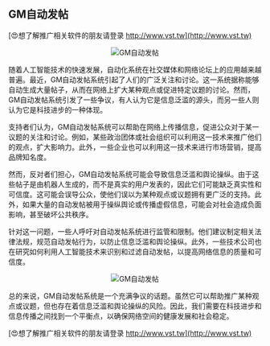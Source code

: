 ## **GM自动发帖**

[😍想了解推广相关软件的朋友请登录 http://www.vst.tw](http://www.vst.tw)

 <center><img src="https://vst.tw/MP4/tuiguang/png/6.png" alt="GM自动发帖"></center>

随着人工智能技术的快速发展，自动化系统在社交媒体和网络论坛上的应用越来越普遍。最近，GM自动发帖系统引起了人们的广泛关注和讨论。这一系统据称能够自动生成大量帖子，从而在网络上扩大某种观点或促进特定议题的讨论。然而，GM自动发帖系统引发了一些争议，有人认为它是信息泛滥的源头，而另一些人则认为它是科技进步的一种体现。

支持者们认为，GM自动发帖系统可以帮助在网络上传播信息，促进公众对于某一议题的关注和讨论。例如，某些政治团体或社会组织可以利用这一技术来推广他们的观点，扩大影响力。此外，一些企业也可以利用这一技术来进行市场营销，提高品牌知名度。

然而，反对者们担心，GM自动发帖系统可能会导致信息泛滥和舆论操纵。由于这些帖子是由机器人生成的，而不是真实的用户发表的，因此它们可能缺乏真实性和可信度。这可能会误导公众，使他们误以为某种观点或议题拥有更广泛的支持。此外，如果大量的自动发帖被用于操纵舆论或传播虚假信息，可能会对社会造成负面影响，甚至破坏公共秩序。

针对这一问题，一些人呼吁对自动发帖系统进行监管和限制。他们建议制定相关法律法规，规范自动发帖行为，以防止信息泛滥和舆论操纵。此外，一些技术公司也在研究如何利用人工智能技术来识别和过滤自动发帖，以提高网络信息的质量和可信度。

 <center><img src="https://vst.tw/MP4/tuiguang/png/7.png" alt="GM自动发帖"></center>

总的来说，GM自动发帖系统是一个充满争议的话题。虽然它可以帮助推广某种观点或议题，但也存在着信息泛滥和舆论操纵的风险。因此，我们需要在科技进步和信息传播之间找到一个平衡点，以确保网络空间的健康发展和社会稳定。

[😍想了解推广相关软件的朋友请登录 http://www.vst.tw](http://www.vst.tw)




